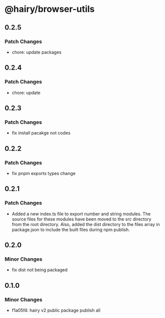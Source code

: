 # @hairy/browser-utils

## 0.2.5

### Patch Changes

- chore: update packages

## 0.2.4

### Patch Changes

- chore: update

## 0.2.3

### Patch Changes

- fix install pacakge not codes

## 0.2.2

### Patch Changes

- fix pnpm exports types change

## 0.2.1

### Patch Changes

- Added a new index.ts file to export number and string modules. The source files for these modules have been moved to the src directory from the root directory. Also, added the dist directory to the files array in package.json to include the built files during npm publish.

## 0.2.0

### Minor Changes

- fix dist not being packaged

## 0.1.0

### Minor Changes

- f1a05f4: hairy v2 public package publish all
